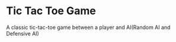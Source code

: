 # Tic Tac Toe Game
 A classic tic-tac-toe game between a player and AI(Random AI and Defensive AI) 
